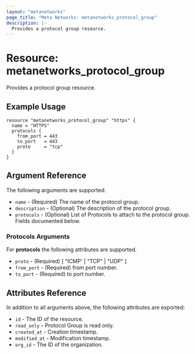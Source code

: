 ```yaml
---
layout: "metanetworks"
page_title: "Meta Networks: metanetworks_protocol_group"
description: |-
  Provides a protocol group resource.
---
```


# Resource: metanetworks_protocol_group

Provides a protocol group resource.

## Example Usage

```hcl
resource "metanetworks_protocol_group" "https" {
  name = "HTTPS"
  protocols {
    from_port = 443
    to_port   = 443
    proto     = "tcp"
  }
}
```

## Argument Reference

The following arguments are supported:

* `name` - (Required) The name of the protocol group.
* `description` - (Optional) The description of the protocol group.
* `protocols` - (Optional) List of Protocols to attach to the protocol group.  Fields documented below.

### Protocols Arguments

For **protocols** the following attributes are supported.

  * `proto` - (Required) [ "ICMP' | "TCP" | "UDP" ]
  * `from_port` - (Required) from port number.
  * `to_port` - (Required) to port number.

## Attributes Reference

In addition to all arguments above, the following attributes are exported:

* `id` - The ID of the resource.
* `read_only` - Protocol Group is read only.
* `created_at` - Creation timestamp.
* `modified_at` - Modification timestamp.
* `org_id` - The ID of the organization.
